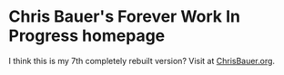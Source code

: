 # Chris Bauer's Forever Work In Progress homepage

I think this is my 7th completely rebuilt version? Visit at <a href="https://chrisbauer.org">ChrisBauer.org</a>.
